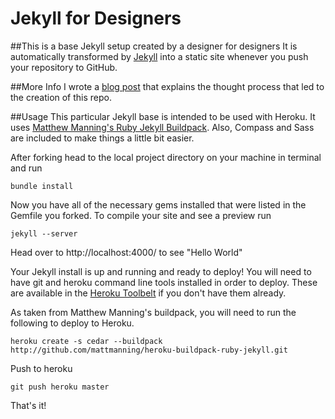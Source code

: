 Jekyll for Designers
=======

##This is a base Jekyll setup created by a designer for designers
It is automatically transformed by [Jekyll](http://github.com/mojombo/jekyll) into a static site whenever you push your repository to GitHub.

##More Info
I wrote a [blog post](http://muke.me/2012/08/24/jekyll-for-designers.html) that explains the thought process that led to the creation of this repo.

##Usage
This particular Jekyll base is intended to be used with Heroku. It uses [Matthew Manning's Ruby Jekyll Buildpack](https://github.com/mattmanning/heroku-buildpack-ruby-jekyll). Also, Compass and Sass are included to make things a little bit easier.

After forking head to the local project directory on your machine in terminal and run

```bundle install```

Now you have all of the necessary gems installed that were listed in the Gemfile you forked. To compile your site and see a preview run

```jekyll --server```

Head over to http://localhost:4000/ to see "Hello World"

Your Jekyll install is up and running and ready to deploy! You will need to have git and heroku command line tools installed in order to deploy. These are available in the [Heroku Toolbelt](https://toolbelt.heroku.com/) if you don't have them already. 

As taken from Matthew Manning's buildpack, you will need to run the following to deploy to Heroku.

```heroku create -s cedar --buildpack http://github.com/mattmanning/heroku-buildpack-ruby-jekyll.git```

Push to heroku

```git push heroku master```

That's it!